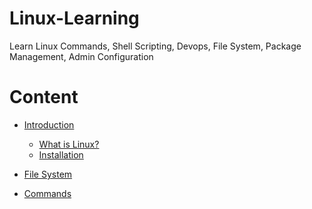 # Linux-Learning

Learn Linux Commands, Shell Scripting, Devops, File System, Package Management, Admin Configuration

# Content

- [Introduction](https://github.com/YatharthChauhan2362/Linux-Learning/blob/main/Introduction.md#introduction)

  - [What is Linux?](https://github.com/YatharthChauhan2362/Linux-Learning/blob/main/Introduction.md#what-is-linux)
  - [Installation](https://github.com/YatharthChauhan2362/Linux-Learning/blob/main/Introduction.md#installation-on-vmware)

- [File System]()


- [Commands]()

